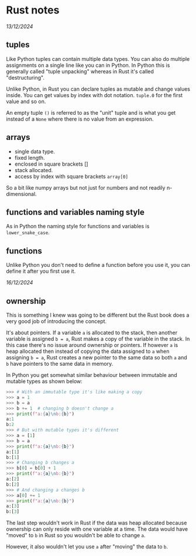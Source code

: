 # Rust notes

*13/12/2024*

## tuples

Like Python tuples can contain multiple data types. You can also do multiple assignments on a single line like you can in Python. In Python this is generally called "tuple unpacking" whereas in Rust it's called "destructuring". 

Unlike Python, in Rust you can declare tuples as mutable and change values inside. You can get values by index with dot notation. `tuple.0` for the first value and so on. 

An empty tuple `()` is referred to as the "unit" tuple and is what you get instead of a `None` where there is no value from an expression.

## arrays

+ single data type.  
+ fixed length.  
+ enclosed in square brackets []  
+ stack allocated.  
+ access by index with square brackets `array[0]`

So a bit like numpy arrays but not just for numbers and not readily n-dimensional.

## functions and variables naming style

As in Python the naming style for functions and variables is `lower_snake_case`.

## functions

Unlike Python you don't need to define a function before you use it, you can define it after you first use it.

*16/12/2024*

## ownership

This is something I knew was going to be different but the Rust book does a very good job of introducing the concept. 

It's about pointers. If a variable `a` is allocated to the stack, then another variable is assigned `b = a`, Rust makes a copy of the variable in the stack. In this case there's no issue around ownership or pointers. If however `a` is heap allocated then instead of copying the data assigned to `a` when assigning `b = a`, Rust creates a new pointer to the same data so both `a` and `b` have pointers to the same data in memory.

In Python you get somewhat similar behaviour between immutable and mutable types as shown below:

```python
>>> # With an immutable type it's like making a copy
>>> a = 1
>>> b = a
>>> b += 1  # changing b doesn't change a
>>> print(f"a:{a}\nb:{b}")
a:1
b:2
>>> # But with mutable types it's different
>>> a = [1]
>>> b = a
>>> print(f"a:{a}\nb:{b}")
a:[1]
b:[1]
>>> # Changing b changes a
>>> b[0] = b[0] + 1
>>> print(f"a:{a}\nb:{b}")
a:[2]
b:[2]
>>> # And changing a changes b
>>> a[0] += 1
>>> print(f"a:{a}\nb:{b}")
a:[3]
b:[3]
```

The last step wouldn't work in Rust if the data was heap allocated because ownership can only reside with one variable at a time. The data would have "moved" to `b` in Rust so you wouldn't be able to change `a`.

However, it also wouldn't let you use `a` after "moving" the data to `b`.